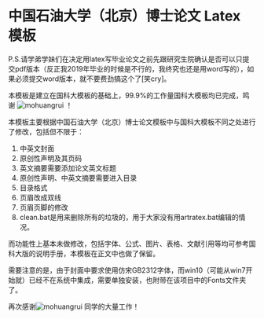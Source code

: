 # 中国石油大学（北京）博士论文 Latex 模板

P.S.请学弟学妹们在决定用latex写毕业论文之前先跟研究生院确认是否可以只提交pdf版本（反正我2019年毕业的时候是不行的，我终究也还是用word写的），如果必须提交word版本，就不要费劲搞这个了[笑cry]。


本模板是建立在国科大模板的基础上，99.9%的工作量国科大模板均已完成，鸣谢 ![mohuangrui](https://github.com/mohuangrui/ucasthesis) ！

本模板主要根据中国石油大学（北京）博士论文模板中与国科大模板不同之处进行了修改，包括但不限于：
1. 中英文封面
2. 原创性声明及其页码
3. 英文摘要需要添加论文英文标题
4. 原创性声明、中英文摘要需要进入目录
5. 目录格式
6. 页眉改成双线
7. 页眉页脚的修改
8. clean.bat是用来删除所有的垃圾的，用于大家没有用artratex.bat编辑的情况。

而功能性上基本未做修改，包括字体、公式、图片、表格、文献引用等均可参考国科大版的说明手册，本模板在正文中也做了保留。

需要注意的是，由于封面中要求使用仿宋GB2312字体，而win10（可能从win7开始就）已经不在系统中集成，需要单独安装，也附带在该项目中的Fonts文件夹了。

再次感谢![mohuangrui](https://github.com/mohuangrui/ucasthesis) 同学的大量工作！

